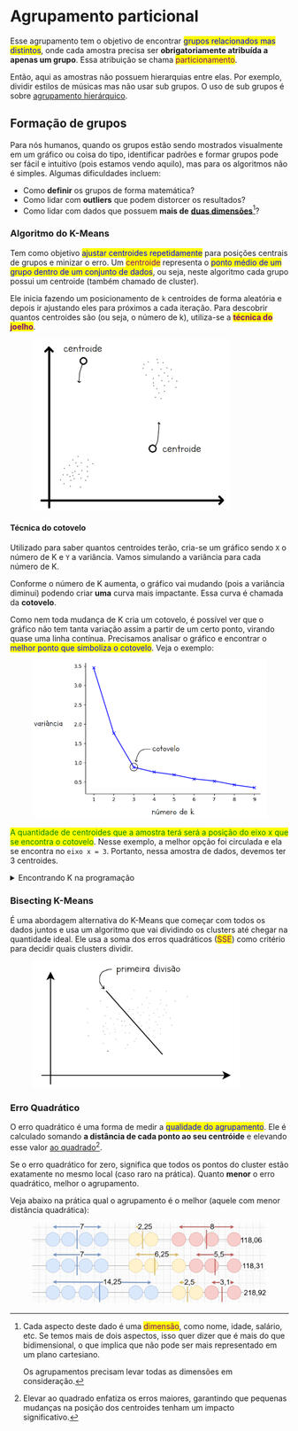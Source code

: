 # Agrupamento particional

Esse agrupamento tem o objetivo de encontrar <mark style="color:blue;">grupos relacionados mas distintos</mark>, onde cada amostra precisa ser **obrigatoriamente atribuída a apenas um grupo**. Essa atribuição se chama <mark style="color:purple;">particionamento</mark>.

Então, aqui as amostras não possuem hierarquias entre elas. Por exemplo, dividir estilos de músicas mas não usar sub grupos. O uso de sub grupos é sobre [agrupamento hierárquico](agrupamento-hierarquico.md).

## Formação de grupos

Para nós humanos, quando os grupos estão sendo mostrados visualmente em um gráfico ou coisa do tipo, identificar padrões e formar grupos pode ser fácil e intuitivo (pois estamos vendo aquilo), mas para os algoritmos não é simples. Algumas dificuldades incluem:

* Como **definir** os grupos de forma matemática?
* Como lidar com **outliers** que podem distorcer os resultados?
* Como lidar com dados que possuem **mais de** [**duas dimensões**](#user-content-fn-1)[^1]?

### **Algoritmo do K-Means**

Tem como objetivo <mark style="color:blue;">ajustar centroides repetidamente</mark> para posições centrais de grupos e minizar o erro. Um <mark style="color:purple;">centroide</mark> representa o <mark style="color:blue;">ponto médio de um grupo dentro de um conjunto de dados</mark>, ou seja, neste algoritmo cada grupo possui um centroide (também chamado de cluster).

Ele inicia fazendo um posicionamento de `k` centroides de forma aleatória e depois ir ajustando eles para próximos a cada iteração. Para descobrir quantos centroides são (ou seja, o número de k), utiliza-se a <mark style="color:purple;">**técnica do joelho**</mark>.

<figure><img src="../../../../.gitbook/assets/Algoritmo do K-Means.png" alt="" width="357"><figcaption></figcaption></figure>

#### Técnica do cotovelo

Utilizado para saber quantos centroides terão, cria-se um gráfico sendo `X` o número de K e `Y` a variância. Vamos simulando a variância para cada número de K.

Conforme o número de K aumenta, o gráfico vai mudando (pois a variância diminui) podendo criar **uma** curva mais impactante. Essa curva é chamada da **cotovelo**.

Como nem toda mudança de K cria um cotovelo, é possível ver que o gráfico não tem tanta variação assim a partir de um certo ponto, virando quase uma linha contínua. Precisamos analisar o gráfico e encontrar o <mark style="color:blue;">melhor ponto que simboliza o cotovelo</mark>. Veja o exemplo:

<figure><img src="../../../../.gitbook/assets/metodo do cotovelo.png" alt="" width="563"><figcaption></figcaption></figure>

<mark style="color:green;">A quantidade de centroides que a amostra terá será a posição do eixo x que se encontra o cotovelo</mark>. Nesse exemplo, a melhor opção foi circulada e ela se encontra no `eixo x = 3`. Portanto, nessa amostra de dados, devemos ter 3 centroides.

<details>

<summary>Encontrando K na programação</summary>

* Se quiser um método **simples e direto**, use **o método da segunda derivada** (`np.diff`).
* Para **mais precisão automática**, use [**KneeLocator**](https://pypi.org/project/kneed/).
* Se quiser **confirmar a qualidade dos clusters**, use **o índice de Silhueta**.

</details>

### Bisecting K-Means

É uma abordagem alternativa do K-Means que começar com todos os dados juntos e usa um algoritmo que vai dividindo os clusters até chegar na quantidade ideal. Ele usa a soma dos erros quadráticos (<mark style="color:purple;">SSE</mark>) como critério para decidir quais clusters dividir.

<figure><img src="../../../../.gitbook/assets/Bisecting K-Means.png" alt="" width="375"><figcaption></figcaption></figure>

### **Erro Quadrático**

O erro quadrático é uma forma de medir a <mark style="color:blue;">qualidade do agrupamento</mark>. Ele é calculado somando **a distância de cada ponto ao seu centróide** e elevando esse valor [ao quadrado](#user-content-fn-2)[^2].

Se o erro quadrático for zero, significa que todos os pontos do cluster estão exatamente no mesmo local (caso raro na prática). Quanto **menor** o erro quadrático, melhor o agrupamento.

Veja abaixo na prática qual o agrupamento é o melhor (aquele com menor distância quadrática):

<figure><img src="../../../../.gitbook/assets/agrupamento de centroides.png" alt="" width="563"><figcaption></figcaption></figure>

[^1]: Cada aspecto deste dado é uma <mark style="color:purple;">dimensão</mark>, como nome, idade, salário, etc. Se temos mais de dois aspectos, isso quer dizer que é mais do que bidimensional, o que implica que não pode ser mais representado em um plano cartesiano.



    Os agrupamentos precisam levar todas as dimensões em consideração.

[^2]: Elevar ao quadrado enfatiza os erros maiores, garantindo que pequenas mudanças na posição dos centroides tenham um impacto significativo.
